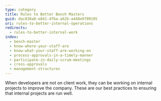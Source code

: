 ```yaml
---
type: category
title: Rules to Better Bench Masters
guid: dac838a8-e841-4fba-a62b-a448e9709195
uri: rules-to-better-internal-operations
redirects:
  - rules-to-better-internal-work
index:
  - bench-master
  - know-where-your-staff-are
  - know-what-your-staff-are-working-on
  - process-approvals-in-a-timely-manner
  - participate-in-daily-scrum-meetings
  - cross-approvals
  - management-structures
---
```


When developers are not on client work, they can be working on internal projects to improve the company. These are our best practices to ensuring that internal projects are run well.
